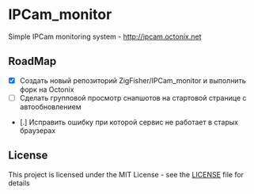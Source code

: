 # IPCam_monitor
Simple IPCam monitoring system - http://ipcam.octonix.net

## RoadMap
- [x] Создать новый репозиторий ZigFisher/IPCam_monitor и выполнить форк на Octonix
- [ ] Сделать групповой просмотр снапшотов на стартовой странице с автообновлением
- [.] Исправить ошибку при которой сервис не работает в старых браузерах


## License
This project is licensed under the MIT License - see the [LICENSE](LICENSE) file for details
